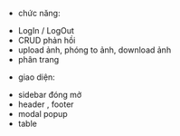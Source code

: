 * chức năng:
- LogIn / LogOut 
- CRUD phản hồi
- upload ảnh, phóng to ảnh, download ảnh
- phân trang
* giao diện:
- sidebar đóng mở
- header , footer
- modal popup
- table
